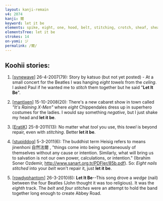 ```yaml
---
layout: kanji-remain
v4: 2074
kanji: 爾
keyword: let it be
elements: spike, eight, one, hood, belt, stitching, crotch, sheaf, sheaf4, four sheaves
elementsTree: let it be
strokes: 14
on-yomi: ジ
permalink: /爾/
---
```


## Koohii stories: 

1) [<a href="http://kanji.koohii.com/profile/synewave">synewave</a>] 26-4-2007(79): Story by katsuo (but not yet posted) - At a small concert for the Beatles I was hanging <em>eight towels</em> from the <em>celing</em>. I asked Paul if he wanted me to <em>stitch</em> them together but he said &quot;<strong>Let It Be</strong>&quot;.

2) [<a href="http://kanji.koohii.com/profile/mantixen">mantixen</a>] 15-10-2008(20): There&#039;s a new cabaret show in town called <em>&quot;It&#039;s Raining X-Men&quot;</em> where <em>eight</em> Chippendales dress up in superhero costumes for the ladies. I would say something <em>negative</em>, but I just shake my head and<strong> let it be</strong>.

3) [<a href="http://kanji.koohii.com/profile/EratiK">EratiK</a>] 25-8-2011(13): No matter what <em>tool</em> you use, this <em>towel</em> is beyond repair, even with <em>stitching</em>. Better<strong> let it be</strong>.

4) [<a href="http://kanji.koohii.com/profile/stupiddog">stupiddog</a>] 5-3-2011(6): The buddhist term Heisig refers to means jinenhoni 自然法爾 , &quot;things come into being spontaneously of themselves without any cause or intention. Similarly, what will bring us to salvation is not our own power, calculations, or intention.&quot; (Ibrahim Soner Ozdemir, <a href="http://www.sanart.org.tr/PDFler/85b.pdf">http://www.sanart.org.tr/PDFler/85b.pdf</a>). So: <em>Eight</em> <em>nails</em> <em>stitched</em> into your <em>belt</em> won&#039;t repair it, just <strong>let it be</strong>.

5) [<a href="http://kanji.koohii.com/profile/rowdyphantom">rowdyphantom</a>] 26-3-2010(6): <strong>Let It Be</strong>--This song drove a <em>wedge</em> (nail) between the four Beatles (John thought it was too religious). It was the <em>eighth</em> track. The <em>belt</em> and <em>four stitches</em> were an attempt to hold the band together long enough to create Abbey Road.

